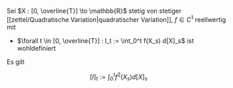 Sei $X : [0, \overline{T}] \to \mathbb{R}$ stetig von stetiger [[zettel/Quadratische Variation|quadratischer Variation]], $f \in C^1$ reellwertig mit
- $\forall t \in [0, \overline{T}] : I_t := \int_0^t f(X_s) d[X]_s$ ist wohldefiniert

Es gilt

$$
	[I]_t := \int_0^t f^2(X_s) d[X]_s
$$